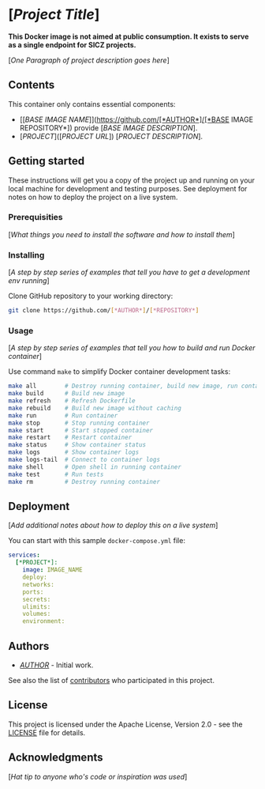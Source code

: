 # [*Project Title*]

**This Docker image is not aimed at public consumption.
It exists to serve as a single endpoint for SICZ projects.**

[*One Paragraph of project description goes here*]

## Contents

This container only contains essential components:
* [[*BASE IMAGE NAME*]](https://github.com/[*AUTHOR*]/[*BASE IMAGE REPOSITORY*]) provide [*BASE IMAGE DESCRIPTION*].
* [*PROJECT*]([*PROJECT URL*]) [*PROJECT DESCRIPTION*].

## Getting started

These instructions will get you a copy of the project up and running on your
local machine for development and testing purposes. See deployment for notes
on how to deploy the project on a live system.

### Prerequisities

[*What things you need to install the software and how to install them*]

### Installing

[*A step by step series of examples that tell you have to get a development env running*]

Clone GitHub repository to your working directory:
```bash
git clone https://github.com/[*AUTHOR*]/[*REPOSITORY*]
```

### Usage

[*A step by step series of examples that tell you how to build and run Docker container*]

Use command `make` to simplify Docker container development tasks:
```bash
make all        # Destroy running container, build new image, run container and show logs
make build      # Build new image
make refresh    # Refresh Dockerfile
make rebuild    # Build new image without caching
make run        # Run container
make stop       # Stop running container
make start      # Start stopped container
make restart    # Restart container
make status     # Show container status
make logs       # Show container logs
make logs-tail  # Connect to container logs
make shell      # Open shell in running container
make test       # Run tests
make rm         # Destroy running container
```

## Deployment

[*Add additional notes about how to deploy this on a live system*]

You can start with this sample `docker-compose.yml` file:
```yaml
services:
  [*PROJECT*]:
    image: IMAGE_NAME
    deploy:
    networks:
    ports:
    secrets:
    ulimits:
    volumes:
    environment:
```

## Authors

* [*AUTHOR*](https://github.com/[*AUTHOR*]) - Initial work.

See also the list of [contributors](https://github.com/[*AUTHOR*]/[*REPOSITORY*]/contributors)
who participated in this project.

## License

This project is licensed under the Apache License, Version 2.0 - see the
[LICENSE](LICENSE) file for details.

## Acknowledgments

[*Hat tip to anyone who's code or inspiration was used*]
